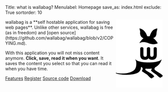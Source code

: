 Title: what is wallabag?
Menulabel: Homepage
save_as: index.html
exclude: True
sortorder: 10

<div class="jumbotron" markdown="1">
<img src="images/logo_homepage.png" alt="wallabag logo" style="float: right;" />
wallabag is a **self hostable application for saving web pages**. Unlike other services, wallabag is free (as in freedom) and [open source](https://github.com/wallabag/wallabag/blob/v2/COPYING.md).

With this application you will not miss content anymore. **Click, save, read it when you want**. It saves the content you select so that you can read it when you have time.
<p><a class="btn btn-default" href="/pages/features-screenshots.html"><i class="fa fa-star fa-small"></i> Features</a> <a class="btn btn-default" href="https://www.framabag.org/"><i class="fa fa-user-plus fa-small"></i> Register</a> <a class="btn btn-default" href="https://github.com/wallabag/wallabag"><i class="fa fa-code-fork fa-small"></i> Source code</a> <a class="btn btn-default" href="/pages/download-wallabag.html"><i class="fa fa-download fa-small"></i> Download</a></p>
</div>
